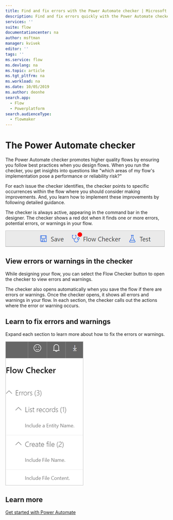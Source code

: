 ```yaml
---
title: Find and fix errors with the Power Automate checker | Microsoft Docs
description: Find and fix errors quickly with the Power Automate checker.
services: ''
suite: flow
documentationcenter: na
author: msftman
manager: kvivek
editor: ''
tags: ''
ms.service: flow
ms.devlang: na
ms.topic: article
ms.tgt_pltfrm: na
ms.workload: na
ms.date: 10/05/2019
ms.author: deonhe
search.app: 
  - Flow
  - Powerplatform
search.audienceType: 
  - flowmaker
---
```


# The Power Automate checker


The Power Automate checker promotes higher quality flows by ensuring you follow best practices when you design flows. When you run the checker, you get insights into questions like "which areas of my flow's implementation pose a performance or reliability risk?"

For each issue the checker identifies, the checker points to specific occurrences within the flow where you should consider making improvements. And, you learn how to implement these improvements by following detailed guidance.

The checker is always active, appearing in the command bar in the designer. The checker shows a red dot when it finds one or more errors, potential errors, or warnings in your flow.

![Checker](media/checker/checker-in-designer.png "Checker")


## View errors or warnings in the checker

While designing your flow, you can select the Flow Checker button to open the checker to view errors and warnings. 

The checker also opens automatically when you save the flow if there are errors or warnings.  Once the checker opens, it shows all errors and warnings in your flow. In each section, the checker calls out the actions where the error or warning occurs. 

## Learn to fix errors and warnings

Expand each section to learn more about how to fix the errors or warnings.

![Checker details](media/checker/checker-detail.png "Checker details")

## Learn more

[Get started with Power Automate](getting-started.md)



